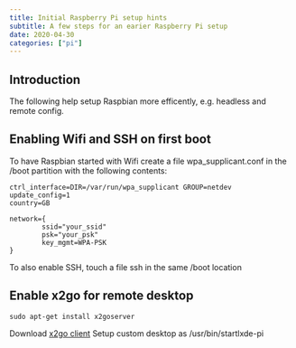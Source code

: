 ```yaml
---
title: Initial Raspberry Pi setup hints
subtitle: A few steps for an earier Raspberry Pi setup
date: 2020-04-30
categories: ["pi"]
---
```


## Introduction
The following help setup Raspbian more efficently, e.g. headless and remote config.


## Enabling Wifi and SSH on first boot
To have Raspbian started with Wifi create a file wpa_supplicant.conf in the /boot partition with the following contents:
```
ctrl_interface=DIR=/var/run/wpa_supplicant GROUP=netdev
update_config=1
country=GB

network={
        ssid="your_ssid"
        psk="your_psk"
        key_mgmt=WPA-PSK
}
```
To also enable SSH, touch a file ssh in the same /boot location

## Enable x2go for remote desktop
```sudo apt-get install x2goserver```

Download [x2go client](https://wiki.x2go.org/doku.php/download:start)
Setup custom desktop as /usr/bin/startlxde-pi
